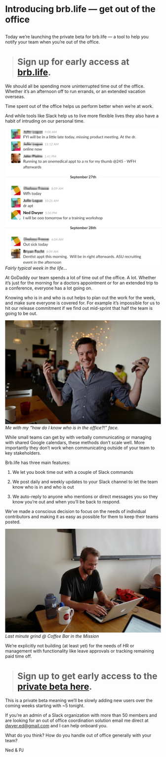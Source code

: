 
# Introducing brb.life — get out of the office

## 

Today we’re launching the private beta for brb.life — a tool to help you notify your team when you’re out of the office.
> # Sign up for early access at [brb.life](http://www.brb.life).

We should all be spending more uninterrupted time out of the office. Whether it’s an afternoon off to run errands, or an extended vacation overseas.

Time spent out of the office helps us perform better when we’re at work.

And while tools like Slack help us to live more flexible lives they also have a habit of intruding on our personal time.

![Fairly typical week in the life…](/assets/images/introducing-brb-life-get-out-of-the-office/1eCTmwmwKL9m8l9RR6jAYNQ.png)<br>*Fairly typical week in the life…*

At GoDaddy our team spends a lot of time out of the office. A lot. Whether it’s just for the morning for a doctors appointment or for an extended trip to a conference, everyone has a lot going on.

Knowing who is in and who is out helps to plan out the work for the week, and make sure everyone is covered for. For example it’s impossible for us to hit our release commitment if we find out mid-sprint that half the team is going to be out.

![Me with my “how do I know who is in the office?!” face.](/assets/images/introducing-brb-life-get-out-of-the-office/1jRlTdxH82YPGBFzzvEsmMQ.jpeg)<br>*Me with my “how do I know who is in the office?!” face.*

While small teams can get by with verbally communicating or managing with shared Google calendars, these methods don’t scale well. More importantly they don’t work when communicating outside of your team to key stakeholders.

Brb.life has three main features:

1. We let you book time out with a couple of Slack commands

1. We post daily and weekly updates to your Slack channel to let the team know who is in and who is out

1. We auto-reply to anyone who mentions or direct messages you so they know you’re out and when you’ll be back to respond.

We’ve made a conscious decision to focus on the needs of individual contributors and making it as easy as possible for them to keep their teams posted.

![Last minute grind @ Coffee Bar in the Mission](/assets/images/introducing-brb-life-get-out-of-the-office/1R6LvrOLMFScJtXXrxKs6iQ.jpeg)<br>*Last minute grind @ Coffee Bar in the Mission*

We’re explicitly not building (at least yet) for the needs of HR or management with functionality like leave approvals or tracking remaining paid time off.
> # Sign up to get early access to the [private beta here](http://www.brb.life).

This is a private beta meaning we’ll be slowly adding new users over the coming weeks starting with ~5 tonight.

If you’re an admin of a Slack organization with more than 50 members and are looking for an out of office coordination solution email me direct at dwyer.ed@gmail.com and I can help onboard you.

What do you think? How do you handle out of office generally with your team?

Ned & PJ